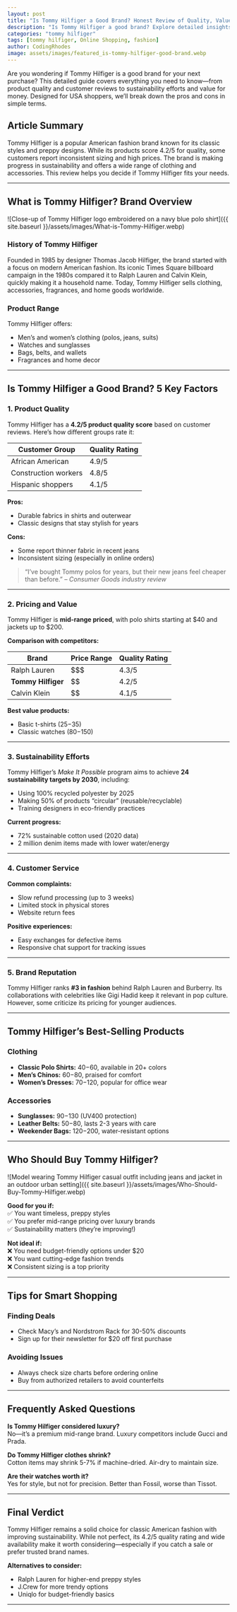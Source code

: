 ```yaml
---
layout: post
title: "Is Tommy Hilfiger a Good Brand? Honest Review of Quality, Value & Style"
description: "Is Tommy Hilfiger a good brand? Explore detailed insights on quality, sustainability, pricing, and customer experiences for USA shoppers."
categories: "tommy hilfiger"
tags: [tommy hilfiger, Online Shopping, fashion]
author: CodingRhodes
image: assets/images/featured_is-tommy-hilfiger-good-brand.webp
---
```


Are you wondering if Tommy Hilfiger is a good brand for your next purchase? This detailed guide covers everything you need to know—from product quality and customer reviews to sustainability efforts and value for money. Designed for USA shoppers, we’ll break down the pros and cons in simple terms.

## Article Summary  
Tommy Hilfiger is a popular American fashion brand known for its classic styles and preppy designs. While its products score 4.2/5 for quality, some customers report inconsistent sizing and high prices. The brand is making progress in sustainability and offers a wide range of clothing and accessories. This review helps you decide if Tommy Hilfiger fits your needs.

---

## What is Tommy Hilfiger? Brand Overview

![Close-up of Tommy Hilfiger logo embroidered on a navy blue polo shirt]({{ site.baseurl }}/assets/images/What-is-Tommy-Hilfiger.webp)

### **History of Tommy Hilfiger**  
Founded in 1985 by designer Thomas Jacob Hilfiger, the brand started with a focus on modern American fashion. Its iconic Times Square billboard campaign in the 1980s compared it to Ralph Lauren and Calvin Klein, quickly making it a household name. Today, Tommy Hilfiger sells clothing, accessories, fragrances, and home goods worldwide.

### **Product Range**  
Tommy Hilfiger offers:  
- Men’s and women’s clothing (polos, jeans, suits)  
- Watches and sunglasses  
- Bags, belts, and wallets  
- Fragrances and home decor  

---

## Is Tommy Hilfiger a Good Brand? 5 Key Factors

### **1. Product Quality**  
Tommy Hilfiger has a **4.2/5 product quality score** based on customer reviews. Here’s how different groups rate it:  

| Customer Group      | Quality Rating |
|---------------------|----------------|
| African American    | 4.9/5          |
| Construction workers| 4.8/5          |
| Hispanic shoppers   | 4.1/5          |

**Pros:**  
- Durable fabrics in shirts and outerwear  
- Classic designs that stay stylish for years  

**Cons:**  
- Some report thinner fabric in recent jeans  
- Inconsistent sizing (especially in online orders)  

> “I’ve bought Tommy polos for years, but their new jeans feel cheaper than before.” – *Consumer Goods industry review*

---

### **2. Pricing and Value**  
Tommy Hilfiger is **mid-range priced**, with polo shirts starting at $40 and jackets up to $200.  

**Comparison with competitors:**  

| Brand              | Price Range | Quality Rating |
|--------------------|-------------|----------------|
| Ralph Lauren       | $$$         | 4.3/5          |
| **Tommy Hilfiger** | $$          | 4.2/5          |
| Calvin Klein       | $$          | 4.1/5          |

**Best value products:**  
- Basic t-shirts ($25-$35)  
- Classic watches ($80-$150)  

---

### **3. Sustainability Efforts**  
Tommy Hilfiger’s *Make It Possible* program aims to achieve **24 sustainability targets by 2030**, including:  
- Using 100% recycled polyester by 2025  
- Making 50% of products “circular” (reusable/recyclable)  
- Training designers in eco-friendly practices

**Current progress:**  
- 72% sustainable cotton used (2020 data)  
- 2 million denim items made with lower water/energy

---

### **4. Customer Service**  
**Common complaints:**  
- Slow refund processing (up to 3 weeks)  
- Limited stock in physical stores  
- Website return fees  

**Positive experiences:**  
- Easy exchanges for defective items  
- Responsive chat support for tracking issues  

---

### **5. Brand Reputation**  
Tommy Hilfiger ranks **#3 in fashion** behind Ralph Lauren and Burberry. Its collaborations with celebrities like Gigi Hadid keep it relevant in pop culture. However, some criticize its pricing for younger audiences.

---

## Tommy Hilfiger’s Best-Selling Products

### **Clothing**  
- **Classic Polo Shirts:** $40-$60, available in 20+ colors  
- **Men’s Chinos:** $60-$80, praised for comfort  
- **Women’s Dresses:** $70-$120, popular for office wear  

### **Accessories**  
- **Sunglasses:** $90-$130 (UV400 protection)  
- **Leather Belts:** $50-$80, lasts 2-3 years with care  
- **Weekender Bags:** $120-$200, water-resistant options  

---

## Who Should Buy Tommy Hilfiger?

![Model wearing Tommy Hilfiger casual outfit including jeans and jacket in an outdoor urban setting]({{ site.baseurl }}/assets/images/Who-Should-Buy-Tommy-Hilfiger.webp)

**Good for you if:**  
✅ You want timeless, preppy styles  
✅ You prefer mid-range pricing over luxury brands  
✅ Sustainability matters (they’re improving!)  

**Not ideal if:**  
❌ You need budget-friendly options under $20  
❌ You want cutting-edge fashion trends  
❌ Consistent sizing is a top priority  

---

## Tips for Smart Shopping  

### **Finding Deals**  
- Check Macy’s and Nordstrom Rack for 30-50% discounts  
- Sign up for their newsletter for $20 off first purchase  

### **Avoiding Issues**  
- Always check size charts before ordering online  
- Buy from authorized retailers to avoid counterfeits  

---

## Frequently Asked Questions  

**Is Tommy Hilfiger considered luxury?**  
No—it’s a premium mid-range brand. Luxury competitors include Gucci and Prada.  

**Do Tommy Hilfiger clothes shrink?**  
Cotton items may shrink 5-7% if machine-dried. Air-dry to maintain size.  

**Are their watches worth it?**  
Yes for style, but not for precision. Better than Fossil, worse than Tissot.  

---

## Final Verdict  
Tommy Hilfiger remains a solid choice for classic American fashion with improving sustainability. While not perfect, its 4.2/5 quality rating and wide availability make it worth considering—especially if you catch a sale or prefer trusted brand names.  

**Alternatives to consider:**  
- Ralph Lauren for higher-end preppy styles  
- J.Crew for more trendy options  
- Uniqlo for budget-friendly basics  

--- 
